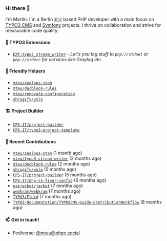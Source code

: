 ### Hi there 👋

I'm Martin. I'm a Berlin 🇪🇺 based PHP developer with a main focus on [TYPO3 CMS](https://typo3.org/) and [Symfony](https://symfony.com/) projects. I thrive on
collaboration and strive for measurable code quality.

#### 🧡 TYPO3 Extensions
- [`EXT:typo3_stream_writer`](https://github.com/mteu/typo3-stream-writer) - _Let's you log stuff to `php://stdout` or `php://stderr` for services like Graylog etc._

#### 🚜 Friendly Helpers

- [`mteu/zealous-stan`](https://github.com/mteu/zealous-stan)
- [`mteu/docblock-rules`](https://github.com/mteu/docblock-rules)
- [`mteu/renovate-configuration`](https://github.com/mteu/renovate-configuration)
- [`shrugify/yolo`](https://github.com/shrugify/yolo)

#### 🏗️ Project Builder

- [`CPS-IT/project-builder`](https://github.com/CPS-IT/project-builder)
- [`CPS-IT/typo3-project-template`](https://github.com/CPS-IT/typo3-project-template)

#### 👷 Recent Contributions


- [`mteu/zealous-stan`](https://github.com/mteu/zealous-stan) (1 month ago)
- [`mteu/typo3-stream-writer`](https://github.com/mteu/typo3-stream-writer) (2 months ago)
- [`mteu/docblock-rules`](https://github.com/mteu/docblock-rules) (2 months ago)
- [`shrugify/yolo`](https://github.com/shrugify/yolo) (5 months ago)
- [`CPS-IT/project-builder`](https://github.com/CPS-IT/project-builder) (5 months ago)
- [`CPS-IT/php-cs-fixer-config`](https://github.com/CPS-IT/php-cs-fixer-config) (6 months ago)
- [`usejacket/jacket`](https://github.com/usejacket/jacket) (7 months ago)
- [`webkram/webkram`](https://github.com/webkram/webkram) (7 months ago)
- [`TYPO3/Fluid`](https://github.com/TYPO3/Fluid) (7 months ago)
- [`TYPO3-Documentation/TYPO3CMS-Guide-ContributionWorkflow`](https://github.com/TYPO3-Documentation/TYPO3CMS-Guide-ContributionWorkflow) (8 months ago)

#### 📫 Get in touch!

- Fediverse: [@mteu@phpc.social](https://phpc.social/@mteu)
